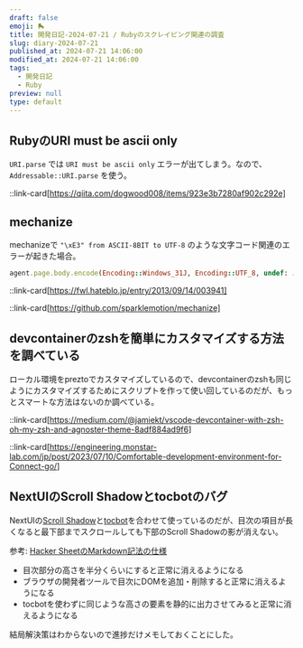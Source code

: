```yaml
---
draft: false
emoji: 🛼
title: 開発日記-2024-07-21 / Rubyのスクレイピング関連の調査
slug: diary-2024-07-21
published_at: 2024-07-21 14:06:00
modified_at: 2024-07-21 14:06:00
tags:
  - 開発日記
  - Ruby
preview: null
type: default
---
```


## RubyのURI must be ascii only

`URI.parse` では `URI must be ascii only` エラーが出てしまう。なので、`Addressable::URI.parse` を使う。

::link-card[https://qiita.com/dogwood008/items/923e3b7280af902c292e]

## mechanize

mechanizeで `"\xE3" from ASCII-8BIT to UTF-8` のような文字コード関連のエラーが起きた場合。

```ruby
agent.page.body.encode(Encoding::Windows_31J, Encoding::UTF_8, undef: :replace)
```

::link-card[https://fwl.hateblo.jp/entry/2013/09/14/003941]

::link-card[https://github.com/sparklemotion/mechanize]

## devcontainerのzshを簡単にカスタマイズする方法を調べている

ローカル環境をpreztoでカスタマイズしているので、devcontainerのzshも同じようにカスタマイズするためにスクリプトを作って使い回しているのだが、もっとスマートな方法はないのか調べている。

::link-card[https://medium.com/@jamiekt/vscode-devcontainer-with-zsh-oh-my-zsh-and-agnoster-theme-8adf884ad9f6]

::link-card[https://engineering.monstar-lab.com/jp/post/2023/07/10/Comfortable-development-environment-for-Connect-go/]

## NextUIのScroll Shadowとtocbotのバグ

NextUIの[Scroll Shadow](https://nextui.org/docs/components/scroll-shadow)と[tocbot](https://tscanlin.github.io/tocbot/)を合わせて使っているのだが、目次の項目が長くなると最下部までスクロールしても下部のScroll Shadowの影が消えない。

参考: [Hacker SheetのMarkdown記法の仕様](2024-07-18-hacker-sheetのmarkdown記法の仕様.md)

- 目次部分の高さを半分くらいにすると正常に消えるようになる
- ブラウザの開発者ツールで目次にDOMを追加・削除すると正常に消えるようになる
- tocbotを使わずに同じような高さの要素を静的に出力させてみると正常に消えるようになる

結局解決策はわからないので進捗だけメモしておくことにした。
